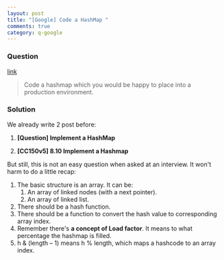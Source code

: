 ```yaml
---
layout: post
title: "[Google] Code a HashMap "
comments: true
category: q-google
---
```


### Question

[link](http://www.glassdoor.com/Interview/Code-a-hashmap-which-you-would-be-happy-to-place-into-a-production-environment-QTN_725885.htm)

> Code a hashmap which you would be happy to place into a production environment.

### Solution

We already write 2 post before:

1. **[Question] Implement a HashMap**

1. **[CC150v5] 8.10 Implement a Hashmap**

But still, this is not an easy question when asked at an interview. It won't harm to do a little recap:

1. The basic structure is an array. It can be:
   1. An array of linked nodes (with a next pointer).
   1. An array of linked list.
1. There should be a hash function.
1. There should be a function to convert the hash value to corresponding array index.
1. Remember there's **a concept of Load factor**. It means to what percentage the hashmap is filled.
1. h & (length – 1) means h % length, which maps a hashcode to an array index.
